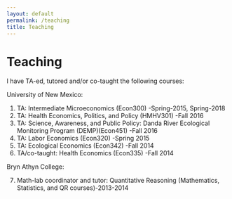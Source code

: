 ```yaml
---
layout: default
permalink: /teaching
title: Teaching
---
```


Teaching
========

I have TA-ed, tutored and/or co-taught the following courses:

University of New Mexico:

1. TA: Intermediate Microeconomics (Econ300) -Spring-2015, Spring-2018
2. TA: Health Economics, Politics, and Policy (HMHV301) -Fall 2016
3. TA: Science, Awareness, and Public Policy: Danda River Ecological Monitoring Program (DEMP)(Econ451) -Fall 2016
4. TA: Labor Economics (Econ320) -Spring 2015
5. TA: Ecological Economics (Econ342) -Fall 2014
6. TA/co-taught: Health Economics (Econ335) -Fall 2014

Bryn Athyn College:

7. Math-lab coordinator and tutor: Quantitative Reasoning (Mathematics, Statistics, and QR courses)-2013-2014
